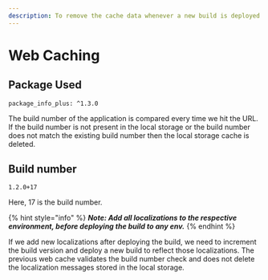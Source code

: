 ```yaml
---
description: To remove the cache data whenever a new build is deployed
---
```


# Web Caching

## **Package Used**

```
package_info_plus: ^1.3.0
```

The build number of the application is compared every time we hit the URL. If the build number is not present in the local storage or the build number does not match the existing build number then the local storage cache is deleted.

## Build number

```
1.2.0+17 
```

Here, 17 is the build number.

{% hint style="info" %}
_**Note: Add all localizations to the respective environment, before deploying the build to any env.**_
{% endhint %}

If we add new localizations after deploying the build, we need to increment the build version and deploy a new build to reflect those localizations. The previous web cache validates the build number check and does not delete the localization messages stored in the local storage.
